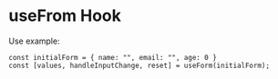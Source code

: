 # useFrom Hook

Use example:

```
const initialForm = { name: "", email: "", age: 0 }
const [values, handleInputChange, reset] = useForm(initialForm);
```
